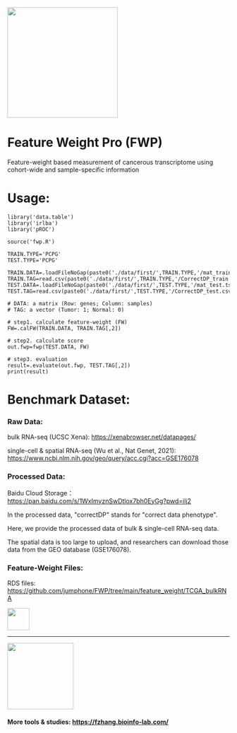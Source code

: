 
<img src="https://fzhang.bioinfo-lab.com/img/tools/logo_fwp.png" height="250">

# Feature Weight Pro (FWP)

Feature-weight based measurement of cancerous transcriptome using cohort-wide and sample-specific information

# Usage:

    library('data.table')
    library('irlba')
    library('pROC')
    
    source('fwp.R')
    
    TRAIN.TYPE='PCPG'
    TEST.TYPE='PCPG'
    
    TRAIN.DATA=.loadFileNoGap(paste0('./data/first/',TRAIN.TYPE,'/mat_train.tsv'))
    TRAIN.TAG=read.csv(paste0('./data/first/',TRAIN.TYPE,'/CorrectDP_train.csv'),header=F)
    TEST.DATA=.loadFileNoGap(paste0('./data/first/',TEST.TYPE,'/mat_test.tsv'))
    TEST.TAG=read.csv(paste0('./data/first/',TEST.TYPE,'/CorrectDP_test.csv'),header=F)
    
    # DATA: a matrix (Row: genes; Column: samples)
    # TAG: a vector (Tumor: 1; Normal: 0)
    
    # step1. calculate feature-weight (FW)
    FW=.calFW(TRAIN.DATA, TRAIN.TAG[,2])
    
    # step2. calculate score
    out.fwp=fwp(TEST.DATA, FW)
    
    # step3. evaluation
    result=.evaluate(out.fwp, TEST.TAG[,2])   
    print(result)
    
# Benchmark Dataset:

### Raw Data: 

bulk RNA-seq (UCSC Xena): https://xenabrowser.net/datapages/

single-cell & spatial RNA-seq (Wu et al., Nat Genet, 2021): https://www.ncbi.nlm.nih.gov/geo/query/acc.cgi?acc=GSE176078


### Processed Data:

Baidu Cloud Storage：https://pan.baidu.com/s/1WxImyznSwDtlox7bh0EyGg?pwd=ilj2 

In the processed data, "correctDP" stands for "correct data phenotype".

Here, we provide the processed data of bulk & single-cell RNA-seq data.

The spatial data is too large to upload, and researchers can download those data from the GEO database (GSE176078).


### Feature-Weight Files:

RDS files: https://github.com/jumphone/FWP/tree/main/feature_weight/TCGA_bulkRNA



<img src="https://fzhang.bioinfo-lab.com/img/white.png" height="50">

-------------------------------------------------------------------------------------------------------------------

<img src="https://fzhang.bioinfo-lab.com/img/panda_happy_logo.png" height='150'>

#### More tools & studies: https://fzhang.bioinfo-lab.com/
